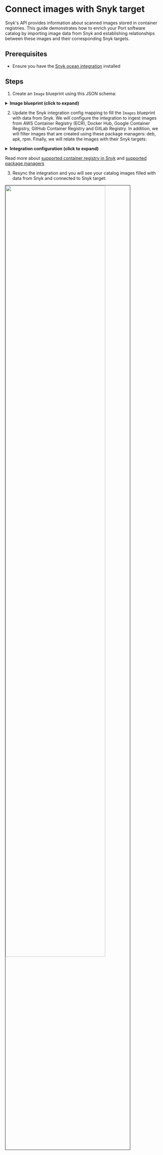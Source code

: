 # Connect images with Snyk target

Snyk's API provides information about scanned images stored in container registries. This guide demonstrates how to enrich your Port software catalog by importing image data from Snyk and establishing relationships between these images and their corresponding Snyk targets.

## Prerequisites
- Ensure you have the [Snyk ocean integration](/build-your-software-catalog/sync-data-to-catalog/code-quality-security/snyk/) installed

## Steps

1. Create an  `Image` blueprint using this JSON schema:
<details>

<summary> <b> Image blueprint (click to expand)</b></summary>

```json showLineNumbers
{
  "identifier": "image",
  "description": "This blueprint represents an image",
  "title": "Image",
  "icon": "AWS",
  "schema": {
    "properties": {
      "origin": {
        "type": "string",
        "title": "Registry Origin",
        "description": "The origin of the registry",
        "icon": "DefaultProperty"
      },
      "tags": {
        "type": "array",
        "title": "Image Tags",
        "description": "List of tags for the image",
        "icon": "DefaultProperty"
      },
      "pushedAt": {
        "type": "string",
        "title": "Pushed At",
        "description": "Date and time the image was pushed to the repository",
        "format": "date-time",
        "icon": "DefaultProperty"
      },
      "triggeredBy": {
        "type": "string",
        "icon": "TwoUsers",
        "title": "Triggered By",
        "description": "The user who triggered the run"
      }
    },
    "required": []
  },
  "mirrorProperties": {},
  "calculationProperties": {
  },
  "aggregationProperties": {},
  "relations": {
    "snykTarget": {
      "title": "Snyk Target",
      "target": "snykTarget",
      "required": false,
      "many": false
    }
  }
}
```
</details>

2. Update the Snyk integration config mapping to fill the `Images` blueprint with data from Snyk. We will configure the integration to ingest images from AWS Container Registry (ECR), Docker Hub, Google Container Registry, GitHub Container Registry and GitLab Registry. In addition, we will filter images that are created using these package managers: deb, apk, rpm. Finally, we will relate the images with their Snyk targets:

<details>

<summary> <b> Integration configuration (click to expand)</b></summary>
:::tip JQ Explanation
The JQ filters all scanned projects from these origins `[ecr, gcr, docker-hub, github-cr, gitlab-cr]` and use these package managers `[deb, apk, rpm]`
:::

```yaml showLineNumbers
  - kind: project
    selector:
      query: >-
        .attributes as $attr | ["ecr", "gcr", "docker-hub", "github-cr",
        "gitlab-cr"] | contains([$attr.origin]) as $origin_check | ["deb",
        "apk", "rpm"] | contains([$attr.type]) as $type_check | $origin_check
        and $type_check
    port:
      entity:
        mappings:
          identifier: .attributes.name
          title: .attributes.name
          blueprint: '"image"'
          properties:
            pushedAt: .attributes.created
            triggeredBy: .__importer.email
            tags: .attributes.tags
            origin: .attributes.origin
          relations:
            snykTarget: .relationships.target.data.id
```
</details>

Read more about [supported container registry in Snyk](https://docs.snyk.io/snyk-admin/snyk-projects#origin-or-source) and [supported package managers](https://docs.snyk.io/getting-started/supported-languages-frameworks-and-feature-availability-overview)

3. Resync the integration and you will see your catalog images filled with data from Snyk and connected to Snyk target:
  <img src="/img/build-your-software-catalog/sync-data-to-catalog/code-quality-security/connectSnykImageToTarget.png" width="80%" border="1px" />
